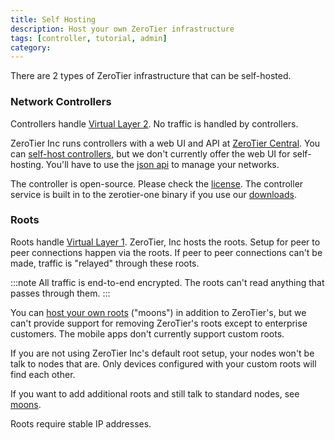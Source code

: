 ```yaml
---
title: Self Hosting
description: Host your own ZeroTier infrastructure
tags: [controller, tutorial, admin]
category: 
---
```


There are 2 types of ZeroTier infrastructure that can be self-hosted.

### Network Controllers

Controllers handle [Virtual Layer 2](/protocol.md#vl2). No traffic is handled by controllers.

ZeroTier Inc runs controllers with a web UI and API at [ZeroTier Central](https://my.zerotier.com). You can [self-host controllers](/controller.md), but we don't currently offer the web UI for self-hosting. You'll have to use the [json api](https://docs.zerotier.com/api/service/#tag/Controller) to manage your networks.

The controller is open-source. Please check the [license](https://github.com/zerotier/ZeroTierOne/blob/master/LICENSE.txt). The controller service is built in to the zerotier-one binary if you use our [downloads](https://www.zerotier.com/download).

### Roots

Roots handle [Virtual Layer 1](/protocol.md#peerdiscovery).
ZeroTier, Inc hosts the roots. Setup for peer to peer connections happen via the roots. If peer to peer connections can't be made, traffic is "relayed" through these roots.

:::note
All traffic is end-to-end encrypted. The roots can't read anything that passes through them.
:::

You can [host your own roots](/roots.md) ("moons") in addition to ZeroTier's, but we can't provide support for removing ZeroTier's roots except to enterprise customers. The mobile apps don't currently support custom roots.

If you are not using ZeroTier Inc's default root setup, your nodes won't be talk to nodes that are. Only devices configured with your custom roots will find each other.

If you want to add additional roots and still talk to standard nodes, see [moons](/roots.md).

Roots require stable IP addresses.
